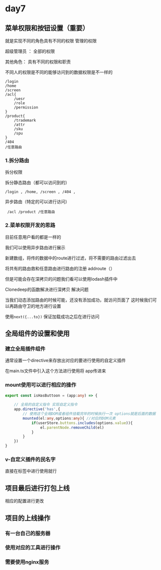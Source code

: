 # day7

## 菜单权限和按钮设置（重要）

就是实现不同的角色具有不同的权限 管理的权限

超级管理员 ： 全部的权限

其他角色： 具有不同的权限和职责

不同人的权限是不同的能够访问到的数据权限是不一样的

```
/login
/home
/screen
/acl{
	/uesr
	/role
	/permission
}
/product{
	/trademark
	/attr
	/sku
	/spu
}
/404
/任意路由
```

### 1.拆分路由

拆分权限

拆分静态路由（都可以访问到的）

```
/login , /home, /screen , /404 ,
```

异步路由（特定的可以进行访问）

```
 /acl /product /任意路由
```

###  2.菜单权限开发的思路

目前任意用户看的都是一样的

我们可以使用异步路由进行展示

新建数组，将传的数据中的route进行过滤，将不需要的路由过滤出去

将共有的路由救和任意路由进行路由的注册 addroute（）

但是可能会存在深拷贝的问题我们看可以使用lodash插件中

Clonedeep的函数解决进行深拷贝 解决问题

当我们动态添加路由的时候可能，还没有添加成功，就访问页面了 这时候我们可以再路由守卫的地方进行设置

使用`next({...to})` 保证加载成功之后在进行访问

## 全局组件的设置和使用

### 建立全局插件组件

通常设置一个directive来存放出对应的要进行使用的自定义插件

在main.ts文件中引入这个方法进行使用将 app传进来

### mount使用可以进行相应的操作

```ts
export const isHasButtoon = (app:any) => {
    
    // 全局的自定义指令 实现自定义指令
    app.directive('has',{
        // 使用这个全局DOM或者组件挂载完毕的时候执行一次 options就是后面的数据
        mounted(el:any,options:any){ //对应的DOM元素
            if(userStore.buttons.includes(options.value)){
                el.parentNode.removeChild(el)
            }
        }
    })
}
```

### v-自定义插件的民名字

直接在标签中进行使用就行

## 项目最后进行打包上线

相应的配置进行更改

## 项目的上线操作

### 有一台自己的服务器

### 使用对应的工具进行操作

### 需要使用nginx服务